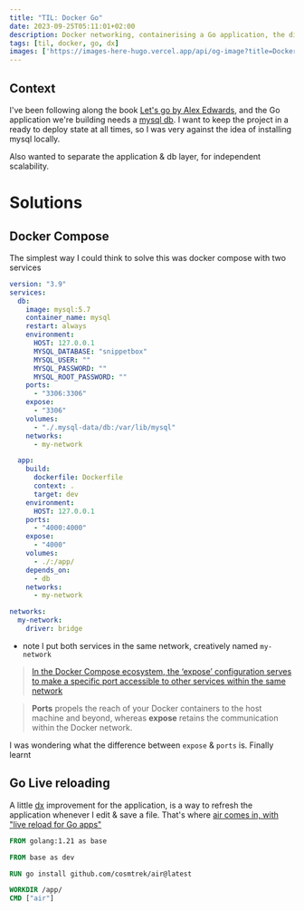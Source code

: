 ```yaml
---
title: "TIL: Docker Go"
date: 2023-09-25T05:11:01+02:00
description: Docker networking, containerising a Go application, the difference between expose and ports in docker compose.
tags: [til, docker, go, dx]
images: ['https://images-here-hugo.vercel.app/api/og-image?title=Docker+Go']
---
```


## Context
I've been following along the book [Let's go by Alex Edwards](https://lets-go.alexedwards.net/),
and the Go application we're building needs a [mysql db](https://www.mysql.com/). I want to keep the project
in a ready to deploy state at all times, so I was very against the idea of installing mysql locally.

Also wanted to separate the application & db layer, for independent scalability.

# Solutions

## Docker Compose
The simplest way I could think to solve this was docker compose with two services

```yml
version: "3.9"
services:
  db:
    image: mysql:5.7
    container_name: mysql
    restart: always
    environment:
      HOST: 127.0.0.1
      MYSQL_DATABASE: "snippetbox"
      MYSQL_USER: ""
      MYSQL_PASSWORD: ""
      MYSQL_ROOT_PASSWORD: ""
    ports:
      - "3306:3306"
    expose:
      - "3306"
    volumes:
      - "./.mysql-data/db:/var/lib/mysql"
    networks:
      - my-network

  app:
    build:
      dockerfile: Dockerfile
      context: .
      target: dev
    environment:
      HOST: 127.0.0.1
    ports:
      - "4000:4000"
    expose:
      - "4000"
    volumes:
      - ./:/app/
    depends_on:
      - db
    networks:
      - my-network

networks:
  my-network:
    driver: bridge
```
- note I put both services in the same network, creatively named `my-network`
> [In the Docker Compose ecosystem, the ‘expose’ configuration serves to make a specific port accessible to other services within the same network](https://ioflood.com/blog/docker-compose-ports-vs-expose-explained/#:~:text=In%20the%20Docker%20Compose%20ecosystem,communication%20line%20among%20the%20containers.)

> **Ports** propels the reach of your Docker containers to the host machine and beyond, whereas **expose** retains the communication within the Docker network.

I was wondering what the difference between `expose` & `ports` is. Finally learnt


## Go Live reloading

A little [dx](/tags/dx) improvement for the application, is a way to refresh the application whenever I edit & save a file. That's where [air comes in, with "live reload for Go apps"](https://github.com/cosmtrek/air)

```Dockerfile
FROM golang:1.21 as base

FROM base as dev

RUN go install github.com/cosmtrek/air@latest

WORKDIR /app/
CMD ["air"]

```